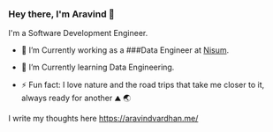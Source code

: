 ### Hey there, I'm Aravind 👋

<!--

Here are some ideas to get you started:

- 🔭 I’m currently working on Data Analytics
- 🌱 I’m currently learning Data Engineering
- 👯 I’m looking to collaborate on ...
- 🤔 I’m looking for help with ...
- 💬 Ask me about ...
- 📫 How to reach me: ...
- ⚡ Fun fact: ...
-->

I'm a Software Development Engineer.         

- 🔭 I’m Currently working as a ###Data Engineer at [Nisum](https://www.nisum.com/).
- 🌱 I’m Currently learning Data Engineering.

- ⚡ Fun fact: I love nature and the road trips that take me closer to it, always ready for another ⛰ 🌏

I write my thoughts here https://aravindvardhan.me/
